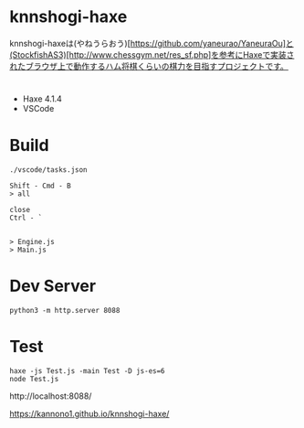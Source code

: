 # knnshogi-haxe

knnshogi-haxeは(やねうらおう)[https://github.com/yaneurao/YaneuraOu]と(StockfishAS3)[http://www.chessgym.net/res_sf.php]を参考にHaxeで実装されたブラウザ上で動作するハム将棋くらいの棋力を目指すプロジェクトです。


# 
- Haxe 4.1.4
- VSCode

# Build
```
./vscode/tasks.json

Shift - Cmd - B
> all

close
Ctrl - `


> Engine.js
> Main.js
```

# Dev Server
```
python3 -m http.server 8088
```

# Test
```
haxe -js Test.js -main Test -D js-es=6
node Test.js
```

http://localhost:8088/

https://kannono1.github.io/knnshogi-haxe/